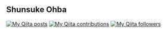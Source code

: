 ## Shunsuke Ohba

[![My Qiita posts](https://qiita-badge.apiapi.app/s/ohbashunsuke/posts.svg)](http://qiita.com/ohbashunsuke) [![My Qiita contributions](https://qiita-badge.apiapi.app/s/ohbashunsuke/contributions.svg)](http://qiita.com/ohbashunsuke) [![My Qiita followers](https://qiita-badge.apiapi.app/s/ohbashunsuke/followers.svg)](http://qiita.com/ohbashunsuke)

<!--
**baobao/baobao** is a ✨ _special_ ✨ repository because its `README.md` (this file) appears on your GitHub profile.

Here are some ideas to get you started:

- 🔭 I’m currently working on ...
- 🌱 I’m currently learning ...
- 👯 I’m looking to collaborate on ...
- 🤔 I’m looking for help with ...
- 💬 Ask me about ...
- 📫 How to reach me: ...
- 😄 Pronouns: ...
- ⚡ Fun fact: ...
-->

